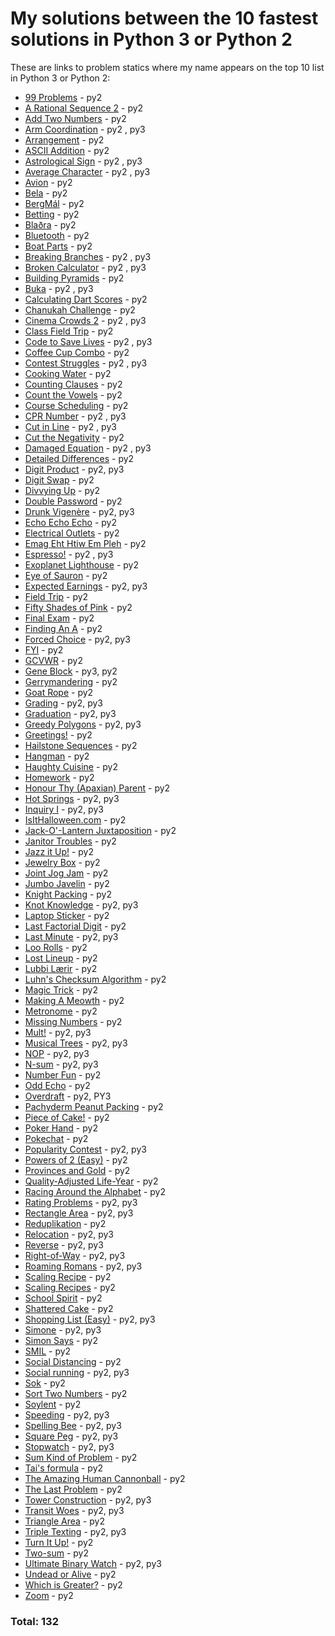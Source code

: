 # My solutions between the 10 fastest solutions in Python 3 or Python 2 

These are links to problem statics where my name appears on the top 10 list in Python 3 or Python 2:
* [99 Problems](https://open.kattis.com/problems/99problems/statistics) - py2
* [A Rational Sequence 2](https://open.kattis.com/problems/rationalsequence2/statistics) - py2
* [Add Two Numbers](https://open.kattis.com/problems/addtwonumbers/statistics) - py2
* [Arm Coordination](https://open.kattis.com/problems/armcoordination/statistics) - py2 , py3
* [Arrangement](https://open.kattis.com/problems/upprodun/statistics) - py2
* [ASCII Addition](https://open.kattis.com/problems/asciiaddition/statistics) - py2
* [Astrological Sign](https://open.kattis.com/problems/astrologicalsign/statistics) - py2 , py3
* [Average Character](https://open.kattis.com/problems/averagecharacter/statistics) - py2 , py3
* [Avion](https://open.kattis.com/problems/avion/statistics) - py2
* [Bela](https://open.kattis.com/problems/bela/statistics) - py2
* [BergMál](https://open.kattis.com/problems/bergmal/statistics) - py2
* [Betting](https://open.kattis.com/problems/betting/statistics) - py2
* [Blaðra](https://open.kattis.com/problems/bladra2/statistics) - py2
* [Bluetooth](https://open.kattis.com/problems/bluetooth/statistics) - py2
* [Boat Parts](https://open.kattis.com/problems/boatparts/statistics) - py2
* [Breaking Branches](https://open.kattis.com/problems/breakingbranches/statistics) - py2 , py3
* [Broken Calculator](https://open.kattis.com/problems/brokencalculator/statistics) - py2 , py3
* [Building Pyramids](https://open.kattis.com/problems/pyramids/statistics) - py2
* [Buka](https://open.kattis.com/problems/buka/statistics) - py2 , py3
* [Calculating Dart Scores](https://open.kattis.com/problems/calculatingdartscores/statistics) - py2
* [Chanukah Challenge](https://open.kattis.com/problems/chanukah/statistics) - py2
* [Cinema Crowds 2](https://open.kattis.com/problems/cinema2/statistics) - py2 , py3
* [Class Field Trip](https://open.kattis.com/problems/classfieldtrip/statistics) - py2
* [Code to Save Lives](https://open.kattis.com/problems/codetosavelives/statistics) - py2 , py3
* [Coffee Cup Combo](https://open.kattis.com/problems/coffeecupcombo/statistics) - py2
* [Contest Struggles](https://open.kattis.com/problems/conteststruggles/statistics) - py2 , py3
* [Cooking Water](https://open.kattis.com/problems/cookingwater/statistics) - py2
* [Counting Clauses](https://open.kattis.com/problems/countingclauses/statistics) - py2
* [Count the Vowels](https://open.kattis.com/problems/countthevowels/statistics) - py2
* [Course Scheduling](https://open.kattis.com/problems/coursescheduling/statistics) - py2
* [CPR Number](https://open.kattis.com/problems/cprnummer/statistics) - py2 , py3
* [Cut in Line](https://open.kattis.com/problems/cutinline/statistics) - py2 , py3
* [Cut the Negativity](https://open.kattis.com/problems/cutthenegativity/statistics) - py2
* [Damaged Equation](https://open.kattis.com/problems/damagedequation/statistics) - py2 , py3
* [Detailed Differences](https://open.kattis.com/problems/detaileddifferences/statistics) - py2
* [Digit Product](https://open.kattis.com/problems/sifferprodukt/statistics) - py2, py3
* [Digit Swap](https://open.kattis.com/problems/digitswap/statistics) - py2
* [Divvying Up](https://open.kattis.com/problems/divvyingup/statistics) - py2
* [Double Password](https://open.kattis.com/problems/doublepassword/statistics) - py2
* [Drunk Vigenère](https://open.kattis.com/problems/drunkvigenere/statistics) - py2, py3
* [Echo Echo Echo](https://open.kattis.com/problems/echoechoecho/statistics) - py2
* [Electrical Outlets](https://open.kattis.com/problems/electricaloutlets/statistics) - py2
* [Emag Eht Htiw Em Pleh](https://open.kattis.com/problems/empleh/statistics) - py2
* [Espresso!](https://open.kattis.com/problems/espresso/statistics) - py2 , py3
* [Exoplanet Lighthouse](https://open.kattis.com/problems/exoplanetlighthouse/statistics) - py2
* [Eye of Sauron](https://open.kattis.com/problems/eyeofsauron/statistics) - py2
* [Expected Earnings](https://open.kattis.com/problems/expectedearnings/statistics) - py2, py3
* [Field Trip](https://open.kattis.com/problems/fieldtrip/statistics) - py2
* [Fifty Shades of Pink](https://open.kattis.com/problems/fiftyshades/statistics) - py2
* [Final Exam](https://open.kattis.com/problems/finalexam2/statistics) - py2
* [Finding An A](https://open.kattis.com/problems/findingana/statistics) - py2
* [Forced Choice](https://open.kattis.com/problems/forcedchoice/statistics) - py2, py3
* [FYI](https://open.kattis.com/problems/fyi/statistics) - py2
* [GCVWR](https://open.kattis.com/problems/gcvwr/statistics) - py2
* [Gene Block](https://open.kattis.com/problems/geneblock/statistics) - py3, py2
* [Gerrymandering](https://open.kattis.com/problems/gerrymandering/statistics) - py2
* [Goat Rope](https://open.kattis.com/problems/goatrope/statistics) - py2
* [Grading](https://open.kattis.com/problems/grading/statistics) - py2, py3
* [Graduation](https://open.kattis.com/problems/skolavslutningen/statistics) - py2, py3
* [Greedy Polygons](https://open.kattis.com/problems/greedypolygons/statistics) - py2, py3
* [Greetings!](https://open.kattis.com/problems/greetings2/statistics) - py2
* [Hailstone Sequences](https://open.kattis.com/problems/hailstone2/statistics) - py2
* [Hangman](https://open.kattis.com/problems/hangman/statistics) - py2
* [Haughty Cuisine](https://open.kattis.com/problems/haughtycuisine/statistics) - py2
* [Homework](https://open.kattis.com/problems/heimavinna/statistics) - py2
* [Honour Thy (Apaxian) Parent](https://open.kattis.com/problems/apaxianparent/statistics) - py2
* [Hot Springs](https://open.kattis.com/problems/hotsprings/statistics) - py2, py3
* [Inquiry I](https://open.kattis.com/problems/inquiryi/statistics) - py2, py3
* [IsItHalloween.com](https://open.kattis.com/problems/isithalloween/statistics) - py2
* [Jack-O'-Lantern Juxtaposition](https://open.kattis.com/problems/jackolanternjuxtaposition/statistics) - py2
* [Janitor Troubles](https://open.kattis.com/problems/janitortroubles/statistics) - py2
* [Jazz it Up!](https://open.kattis.com/problems/jazzitup/statistics) - py2
* [Jewelry Box](https://open.kattis.com/problems/jewelrybox/statistics) - py2
* [Joint Jog Jam](https://open.kattis.com/problems/jointjogjam/statistics) - py2
* [Jumbo Javelin](https://open.kattis.com/problems/jumbojavelin/statistics) - py2
* [Knight Packing](https://open.kattis.com/problems/knightpacking/statistics) - py2
* [Knot Knowledge](https://open.kattis.com/problems/knotknowledge/statistics) - py2, py3
* [Laptop Sticker](https://open.kattis.com/problems/laptopsticker/statistics) - py2
* [Last Factorial Digit](https://open.kattis.com/problems/lastfactorialdigit/statistics) - py2
* [Last Minute](https://open.kattis.com/problems/lastminute/statistics) - py2, py3
* [Loo Rolls](https://open.kattis.com/problems/loorolls/statistics) - py2
* [Lost Lineup](https://open.kattis.com/problems/lostlineup/statistics) - py2
* [Lubbi Lærir](https://open.kattis.com/problems/lubbilaerir/statistics) - py2
* [Luhn's Checksum Algorithm](https://open.kattis.com/problems/luhnchecksum/statistics) - py2
* [Magic Trick](https://open.kattis.com/problems/magictrick/statistics) - py2
* [Making A Meowth](https://open.kattis.com/problems/makingameowth/statistics) - py2
* [Metronome](https://open.kattis.com/problems/metronome/statistics) - py2
* [Missing Numbers](https://open.kattis.com/problems/missingnumbers/statistics) - py2
* [Mult!](https://open.kattis.com/problems/mult/statistics) - py2, py3
* [Musical Trees](https://open.kattis.com/problems/musicaltrees/statistics) - py2, py3
* [NOP](https://open.kattis.com/problems/nop/statistics) - py2, py3
* [N-sum](https://open.kattis.com/problems/nsum/statistics) - py2, py3
* [Number Fun](https://open.kattis.com/problems/numberfun/statistics) - py2
* [Odd Echo](https://open.kattis.com/problems/oddecho/statistics) - py2
* [Overdraft](https://open.kattis.com/problems/overdraft/statistics) - py2, PY3
* [Pachyderm Peanut Packing](https://open.kattis.com/problems/pachydermpeanutpacking/statistics) - py2
* [Piece of Cake!](https://open.kattis.com/problems/pieceofcake2/statistics) - py2
* [Poker Hand](https://open.kattis.com/problems/pokerhand/statistics) - py2
* [Pokechat](https://open.kattis.com/problems/pokechat/statistics) - py2
* [Popularity Contest](https://open.kattis.com/problems/popularitycontest/statistics) - py2, py3
* [Powers of 2 (Easy)](https://open.kattis.com/problems/powersof2easy/statistics) - py2
* [Provinces and Gold](https://open.kattis.com/problems/provincesandgold/statistics) - py2
* [Quality-Adjusted Life-Year](https://open.kattis.com/problems/qaly/statistics) - py2
* [Racing Around the Alphabet](https://open.kattis.com/problems/racingalphabet/statistics) - py2
* [Rating Problems](https://open.kattis.com/problems/ratingproblems/statistics) - py2, py3
* [Rectangle Area](https://open.kattis.com/problems/rectanglearea/statistics) - py2, py3
* [Reduplikation](https://open.kattis.com/problems/reduplikation/statistics) - py2
* [Relocation](https://open.kattis.com/problems/relocation/statistics) - py2, py3
* [Reverse](https://open.kattis.com/problems/ofugsnuid/statistics) - py2, py3
* [Right-of-Way](https://open.kattis.com/problems/vajningsplikt/statistics) - py2, py3
* [Roaming Romans](https://open.kattis.com/problems/romans/statistics) - py2, py3
* [Scaling Recipe](https://open.kattis.com/problems/scalingrecipe/statistics) - py2
* [Scaling Recipes](https://open.kattis.com/problems/recipes/statistics) - py2
* [School Spirit](https://open.kattis.com/problems/schoolspirit/statistics) - py2
* [Shattered Cake](https://open.kattis.com/problems/shatteredcake/statistics) - py2
* [Shopping List (Easy)](https://open.kattis.com/problems/shoppinglisteasy/statistics) - py2, py3
* [Simone](https://open.kattis.com/problems/simone/statistics) - py2, py3
* [Simon Says](https://open.kattis.com/problems/simonsays/statistics) - py2
* [SMIL](https://open.kattis.com/problems/smil/statistics) - py2
* [Social Distancing](https://open.kattis.com/problems/socialdistancing2/statistics) - py2
* [Social running](https://open.kattis.com/problems/socialrunning/statistics) - py2, py3
* [Sok](https://open.kattis.com/problems/sok/statistics) - py2
* [Sort Two Numbers](https://open.kattis.com/problems/sorttwonumbers/statistics) - py2
* [Soylent](https://open.kattis.com/problems/soylent/statistics) - py2
* [Speeding](https://open.kattis.com/problems/speeding/statistics) - py2, py3
* [Spelling Bee](https://open.kattis.com/problems/spellingbee/statistics) - py2, py3
* [Square Peg](https://open.kattis.com/problems/squarepeg/statistics) - py2, py3
* [Stopwatch](https://open.kattis.com/problems/stopwatch/statistics) - py2, py3
* [Sum Kind of Problem](https://open.kattis.com/problems/sumkindofproblem/statistics) - py2
* [Tai's formula](https://open.kattis.com/problems/taisformula/statistics) - py2
* [The Amazing Human Cannonball](https://open.kattis.com/problems/humancannonball2/statistics) - py2
* [The Last Problem](https://open.kattis.com/problems/thelastproblem/statistics) - py2
* [Tower Construction](https://open.kattis.com/problems/tornbygge/statistics) - py2, py3
* [Transit Woes](https://open.kattis.com/problems/transitwoes/statistics) - py2, py3
* [Triangle Area](https://open.kattis.com/problems/triarea/statistics) - py2
* [Triple Texting](https://open.kattis.com/problems/tripletexting/statistics) - py2, py3
* [Turn It Up!](https://open.kattis.com/problems/skruop/statistics) - py2
* [Two-sum](https://open.kattis.com/problems/twosum/statistics) - py2
* [Ultimate Binary Watch](https://open.kattis.com/problems/ultimatebinarywatch/statistics) - py2, py3
* [Undead or Alive](https://open.kattis.com/problems/undeadoralive/statistics) - py2
* [Which is Greater?](https://open.kattis.com/problems/whichisgreater/statistics) - py2
* [Zoom](https://open.kattis.com/problems/astrologicalsign/statistics) - py2
### Total: 132